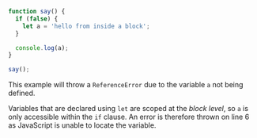 ```js
function say() {
  if (false) {
    let a = 'hello from inside a block';
  }

  console.log(a);
}

say();
```

This example will throw a `ReferenceError` due to the variable `a` not being defined.

Variables that are declared using `let` are scoped at the *block level*, so `a` is only accessible within the `if` clause. An error is therefore thrown on line 6 as JavaScript is unable to locate the variable.